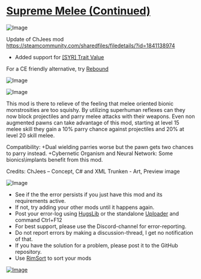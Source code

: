 # [Supreme Melee (Continued)](https://steamcommunity.com/sharedfiles/filedetails/?id=2311299987)

![Image](https://i.imgur.com/buuPQel.png)

Update of ChJees mod
https://steamcommunity.com/sharedfiles/filedetails/?id=1841138974

- Added support for [[SYR] Trait Value](https://steamcommunity.com/sharedfiles/filedetails/?id=2451324814)

For a CE friendly alternative, try [Rebound](https://steamcommunity.com/sharedfiles/filedetails/?id=2068326756)

![Image](https://i.imgur.com/pufA0kM.png)
	
![Image](https://i.imgur.com/Z4GOv8H.png)

This mod is there to relieve of the feeling that melee oriented bionic monstrosities are too squishy. By utilizing superhuman reflexes can they now block projectiles and parry melee attacks with their weapons.
Even non augmented pawns can take advantage of this mod, starting at level 15 melee skill they gain a 10% parry chance against projectiles and 20% at level 20 skill melee.

Compatibility:
+Dual wielding parries worse but the pawn gets two chances to parry instead.
+Cybernetic Organism and Neural Network: Some bionics\implants benefit from this mod.

Credits:
ChJees – Concept, C# and XML
Trunken - Art, Preview image

![Image](https://i.imgur.com/PwoNOj4.png)



-  See if the the error persists if you just have this mod and its requirements active.
-  If not, try adding your other mods until it happens again.
-  Post your error-log using [HugsLib](https://steamcommunity.com/workshop/filedetails/?id=818773962) or the standalone [Uploader](https://steamcommunity.com/sharedfiles/filedetails/?id=2873415404) and command Ctrl+F12
-  For best support, please use the Discord-channel for error-reporting.
-  Do not report errors by making a discussion-thread, I get no notification of that.
-  If you have the solution for a problem, please post it to the GitHub repository.
-  Use [RimSort](https://github.com/RimSort/RimSort/releases/latest) to sort your mods



[![Image](https://img.shields.io/github/v/release/emipa606/SupremeMelee?label=latest%20version&style=plastic&color=9f1111&labelColor=black)](https://steamcommunity.com/sharedfiles/filedetails/changelog/2311299987)
